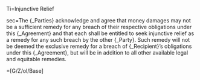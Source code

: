 Ti=Injunctive Relief

sec=The {_Parties} acknowledge and agree that money damages may not be a sufficient remedy for any breach of their respective obligations under this {_Agreement} and that each shall be entitled to seek injunctive relief as a remedy for any such breach by the other {_Party}.  Such remedy will not be deemed the exclusive remedy for a breach of {_Recipient}’s obligations under this {_Agreement}, but will be in addition to all other available legal and equitable remedies.

=[G/Z/ol/Base]

